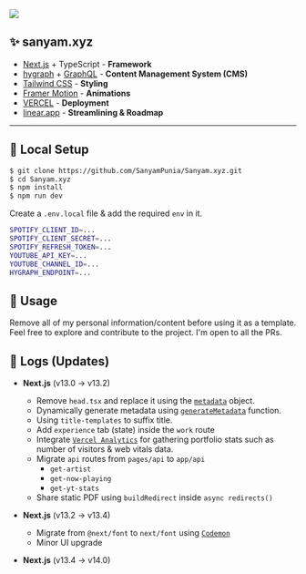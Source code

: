 <a href="https://www.sanyam.xyz/"><img src="https://img.shields.io/badge/website-000000?style=for-the-badge&logo=About.me&logoColor=white" /></a>

## ✨ sanyam.xyz

- [Next.js](https://nextjs.org/) + TypeScript - **Framework**
- [hygraph](https://hygraph.com/) + [GraphQL](https://graphql.org/) - **Content Management System (CMS)**
- [Tailwind CSS](https://tailwindcss.com/) - **Styling**
- [Framer Motion](https://www.framer.com/motion/) - **Animations**
- [VERCEL](https://vercel.com/) - **Deployment**
- [linear.app](https://linear.app/) - **Streamlining & Roadmap**

<hr />

## 🔬 Local Setup

```bash
$ git clone https://github.com/SanyamPunia/Sanyam.xyz.git
$ cd Sanyam.xyz
$ npm install
$ npm run dev
```

Create a `.env.local` file & add the required `env` in it.

```bash
SPOTIFY_CLIENT_ID=...
SPOTIFY_CLIENT_SECRET=...
SPOTIFY_REFRESH_TOKEN=...
YOUTUBE_API_KEY=...
YOUTUBE_CHANNEL_ID=...
HYGRAPH_ENDPOINT=...
```

## 📃 Usage

Remove all of my personal information/content before using it as a template. Feel free to explore and contribute to the project. I'm open to all the PRs.

## 📜 Logs (Updates)

- **Next.js** (v13.0 → v13.2)

  - Remove `head.tsx` and replace it using the [`metadata`](https://nextjs.org/blog/next-13-2#built-in-seo-support-with-new-metadata-api) object.
  - Dynamically generate metadata using [`generateMetadata`](https://beta.nextjs.org/docs/api-reference/metadata#generatemetadata) function.
  - Using `title-templates` to suffix title.
  - Add `experience` tab (state) inside the `work` route
  - Integrate [`Vercel Analytics`](https://vercel.com/docs/concepts/analytics) for gathering portfolio stats such as number of visitors & web vitals data.
  - Migrate `api` routes from `pages/api` to `app/api`
    - `get-artist`
    - `get-now-playing`
    - `get-yt-stats`
  - Share static PDF using `buildRedirect` inside `async redirects()`

- **Next.js** (v13.2 → v13.4)

  - Migrate from `@next/font` to `next/font` using [`Codemon`](https://nextjs.org/docs/pages/building-your-application/upgrading/codemods#132)
  - Minor UI upgrade

- **Next.js** (v13.4 → v14.0)
